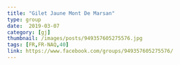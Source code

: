 ```yaml
---
title: "Gilet Jaune Mont De Marsan"
type: group
date:  2019-03-07
category: [gj]
thumbnail: /images/posts/949357605275576.jpg
tags: [FR,FR-NAQ,40]
link: https://www.facebook.com/groups/949357605275576/
---
```

